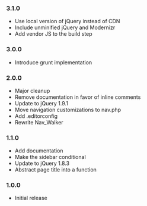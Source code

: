### 3.1.0

* Use local version of jQuery instead of CDN
* Include unminified jQuery and Modernizr
* Add vendor JS to the build step

### 3.0.0

* Introduce grunt implementation

### 2.0.0

* Major cleanup
* Remove documentation in favor of inline comments
* Update to jQuery 1.9.1
* Move navigation customizations to nav.php
* Add .editorconfig
* Rewrite Nav_Walker

### 1.1.0

* Add documentation
* Make the sidebar conditional
* Update to jQuery 1.8.3
* Abstract page title into a function

### 1.0.0

* Initial release

